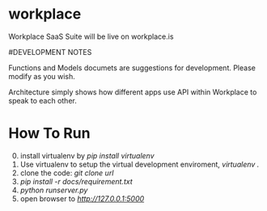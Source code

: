 workplace
=========

Workplace SaaS Suite will be live on workplace.is


#DEVELOPMENT NOTES

Functions and Models documets are suggestions for development. Please modify as you wish.

Architecture simply shows how different apps use API within Workplace to speak to each other.

# How To Run

0. install virtualenv by *pip install virtualenv*
1. Use virtualenv to setup the virtual development enviroment, *virtualenv .*
2. clone the code: *git clone url*
3. *pip install -r docs/requirement.txt*
4. *python runserver.py*
5. open browser to *http://127.0.0.1:5000*
